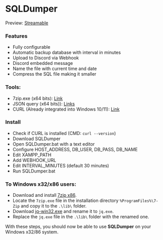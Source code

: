 # SQLDumper
Preview: [Streamable](https://streamable.com/37w13z "Streamable")

### Features
- Fully configurable
- Automatic backup database with interval in minutes
- Upload to Discord via Webhook
- Discord embedded message
- Name the file with current time and date
- Compress the SQL file making it smaller

### Tools:
- 7zip.exe  (x64 bits): [Link](https://www.7-zip.org/download.html "Link")
- JSON query (x64 bits)): [Links](https://stedolan.github.io/jq/download "Links")
- CURL (Already integrated into Windows 10/11): [Link](https://curl.se/windows/ "Link")

### Install
- Check if CURL is installed (CMD: `curl --version`)
- Download SQLDumper
- Open SQLDumper.bat with a text editor
- Configure HOST_ADDRESS, DB_USER, DB_PASS, DB_NAME
- Edit XAMPP_PATH
- Add WEBHOOK_URL
- Edit INTERVAL_MINUTES (default 30 minutes)
- Run SQLDumper.bat

### To Windows x32/x86 users:

- Download and install [7zip x86](https://www.7-zip.org/download.html "7zip").
- Locate the `7zip.exe` file in the installation directory `%ProgramFiles%\7-Zip` and copy it to the `.\lib\` folder.
- Download [jq-win32.exe](https://stedolan.github.io/jq/download/ "jq-win32.exe") and rename it to `jq.exe`.
- Replace the `jq.exe` file in the `.\lib\` folder with the renamed one.

With these steps, you should now be able to use **SQLDumper** on your Windows x32/86 system.

